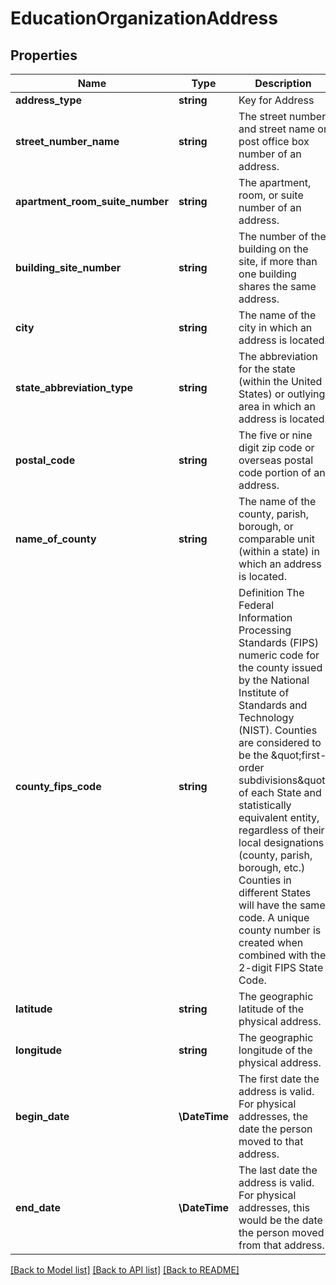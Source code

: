 # EducationOrganizationAddress

## Properties
Name | Type | Description | Notes
------------ | ------------- | ------------- | -------------
**address_type** | **string** | Key for Address | [optional] 
**street_number_name** | **string** | The street number and street name or post office box number of an address. | [optional] 
**apartment_room_suite_number** | **string** | The apartment, room, or suite number of an address. | [optional] 
**building_site_number** | **string** | The number of the building on the site, if more than one building shares the same address. | [optional] 
**city** | **string** | The name of the city in which an address is located. | [optional] 
**state_abbreviation_type** | **string** | The abbreviation for the state (within the United States) or outlying area in which an address is located. | [optional] 
**postal_code** | **string** | The five or nine digit zip code or overseas postal code portion of an address. | [optional] 
**name_of_county** | **string** | The name of the county, parish, borough, or comparable unit (within a state) in which an address is located. | [optional] 
**county_fips_code** | **string** | Definition The Federal Information Processing Standards (FIPS) numeric code for the county issued by the National Institute of Standards and Technology (NIST). Counties are considered to be the \&quot;first-order subdivisions\&quot; of each State and statistically equivalent entity, regardless of their local designations (county, parish, borough, etc.) Counties in different States will have the same code. A unique county number is created when combined with the 2-digit FIPS State Code. | [optional] 
**latitude** | **string** | The geographic latitude of the physical address. | [optional] 
**longitude** | **string** | The geographic longitude of the physical address. | [optional] 
**begin_date** | **\\DateTime** | The first date the address is valid. For physical addresses, the date the person moved to that address. | [optional] 
**end_date** | **\\DateTime** | The last date the address is valid. For physical addresses, this would be the date the person moved from that address. | [optional] 

[[Back to Model list]](../README.md#documentation-for-models) [[Back to API list]](../README.md#documentation-for-api-endpoints) [[Back to README]](../README.md)


